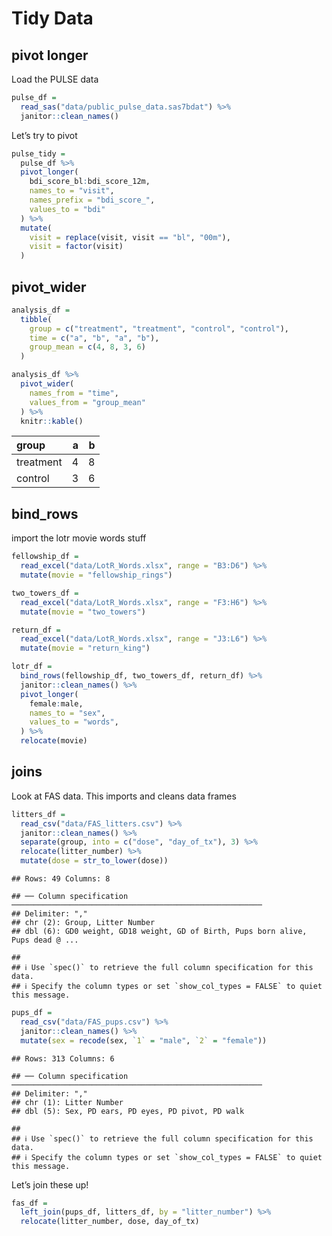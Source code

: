 Tidy Data
================

## pivot longer

Load the PULSE data

``` r
pulse_df = 
  read_sas("data/public_pulse_data.sas7bdat") %>% 
  janitor::clean_names()
```

Let’s try to pivot

``` r
pulse_tidy =
  pulse_df %>% 
  pivot_longer(
    bdi_score_bl:bdi_score_12m,
    names_to = "visit", 
    names_prefix = "bdi_score_",
    values_to = "bdi"
  ) %>% 
  mutate(
    visit = replace(visit, visit == "bl", "00m"),
    visit = factor(visit)
  )
```

## pivot_wider

``` r
analysis_df = 
  tibble(
    group = c("treatment", "treatment", "control", "control"),
    time = c("a", "b", "a", "b"),
    group_mean = c(4, 8, 3, 6)
  )

analysis_df %>% 
  pivot_wider(
    names_from = "time",
    values_from = "group_mean"
  ) %>% 
  knitr::kable()
```

| group     |   a |   b |
|:----------|----:|----:|
| treatment |   4 |   8 |
| control   |   3 |   6 |

## bind_rows

import the lotr movie words stuff

``` r
fellowship_df = 
  read_excel("data/LotR_Words.xlsx", range = "B3:D6") %>% 
  mutate(movie = "fellowship_rings")

two_towers_df = 
  read_excel("data/LotR_Words.xlsx", range = "F3:H6") %>% 
  mutate(movie = "two_towers")

return_df = 
  read_excel("data/LotR_Words.xlsx", range = "J3:L6") %>% 
  mutate(movie = "return_king")

lotr_df = 
  bind_rows(fellowship_df, two_towers_df, return_df) %>% 
  janitor::clean_names() %>% 
  pivot_longer(
    female:male,
    names_to = "sex",
    values_to = "words",
  ) %>% 
  relocate(movie)
```

## joins

Look at FAS data. This imports and cleans data frames

``` r
litters_df = 
  read_csv("data/FAS_litters.csv") %>% 
  janitor::clean_names() %>% 
  separate(group, into = c("dose", "day_of_tx"), 3) %>% 
  relocate(litter_number) %>% 
  mutate(dose = str_to_lower(dose))
```

    ## Rows: 49 Columns: 8

    ## ── Column specification ────────────────────────────────────────────────────────
    ## Delimiter: ","
    ## chr (2): Group, Litter Number
    ## dbl (6): GD0 weight, GD18 weight, GD of Birth, Pups born alive, Pups dead @ ...

    ## 
    ## ℹ Use `spec()` to retrieve the full column specification for this data.
    ## ℹ Specify the column types or set `show_col_types = FALSE` to quiet this message.

``` r
pups_df = 
  read_csv("data/FAS_pups.csv") %>% 
  janitor::clean_names() %>% 
  mutate(sex = recode(sex, `1` = "male", `2` = "female"))
```

    ## Rows: 313 Columns: 6

    ## ── Column specification ────────────────────────────────────────────────────────
    ## Delimiter: ","
    ## chr (1): Litter Number
    ## dbl (5): Sex, PD ears, PD eyes, PD pivot, PD walk

    ## 
    ## ℹ Use `spec()` to retrieve the full column specification for this data.
    ## ℹ Specify the column types or set `show_col_types = FALSE` to quiet this message.

Let’s join these up!

``` r
fas_df = 
  left_join(pups_df, litters_df, by = "litter_number") %>% 
  relocate(litter_number, dose, day_of_tx)
```
